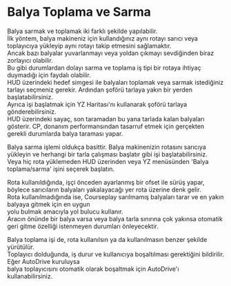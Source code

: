 # Balya Toplama ve Sarma
  
Balya sarmak ve toplamak iki farklı şekilde yapılabilir.  
İlk yöntem, balya makineniz için kullandığınız aynı rotayı sarıcı veya toplayıcıya yükleyip aynı rotayı takip etmesini sağlamaktır.  
Ancak bazı balyalar yuvarlanmayı veya yoldan çıkmayı sevdiğinden biraz zorlayıcı olabilir.  
Bu gibi durumlardan dolayı sarma ve toplama iş tipi bir rotaya ihtiyaç duymadığı için faydalı olabilir.  
HUD üzerindeki hedef simgesi ile balyaları toplamak veya sarmak istediğiniz tarlayı seçmeniz gerekir. Ardından şoförü tarlaya yakın bir yerden başlatabilirsiniz.  
Ayrıca işi başlatmak için YZ Haritası'nı kullanarak şoförü tarlaya gönderebilirsiniz.  
HUD üzerindeki sayaç, son taramadan bu yana tarlada kalan balyaları gösterir. CP, donanım performansından tasarruf etmek için gerçekten gerekli durumlarda balya taraması yapar.  


  
Balya sarma işlemi oldukça basittir. Balya makinenizin rotasını sarıcıya yükleyin ve herhangi bir tarla çalışması başlatır gibi işi başlatabilirsiniz.   
Veya hiç rota yüklemeden HUD üzerinden veya YZ menüsünden 'Balya toplama/sarma' işini seçerek başlatın.  


  
Rota kullanıldığında, işçi önceden ayarlanmış bir ofset ile sürüş yapar, böylece sarıcıların balyaları yakalayacağı yer rota üzerine denk gelir.  
Rota kullanılmadığında ise, Courseplay sarılmamış balyaları tarar ve en yakın balyaya gitmek için en uygun  
yolu bulmak amacıyla yol bulucu kullanır.   
Aracın önünde bir balya varsa veya balya tarla sınırına çok yakınsa otomatik geri gitme özelliği istenmeyen durumları önleyecektir.  


  
Balya toplama işi de, rota kullanılsın ya da kullanılmasın benzer şekilde yürütülür.  
Toplayıcı dolduğunda, iş durur ve kullanıcıya boşaltılması gerektiğini bildirilir. Eğer AutoDrive kuruluysa  
balya toplayıcısını otomatik olarak boşaltmak için AutoDrive'ı kullanabilirsiniz.  


